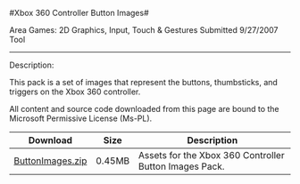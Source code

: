 #Xbox 360 Controller Button Images#

Area
Games: 2D Graphics, Input, Touch & Gestures
Submitted
9/27/2007
Tool

---

Description:

This pack is a set of images that represent the buttons, thumbsticks, and triggers on the Xbox 360 controller.


All content and source code downloaded from this page are bound to the Microsoft Permissive License (Ms-PL).

Download | Size | Description
---|---|---|
[ButtonImages.zip](https://github.com/kniEngine/XNAGameStudio/blob/main/Samples/ButtonImages.zip?raw=true) | 0.45MB | Assets for the Xbox 360 Controller Button Images Pack. 